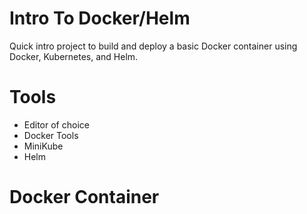 # Intro To Docker/Helm
Quick intro project to build and deploy a basic Docker container using Docker, Kubernetes, and Helm.

# Tools
- Editor of choice
- Docker Tools
- MiniKube
- Helm

# Docker Container

